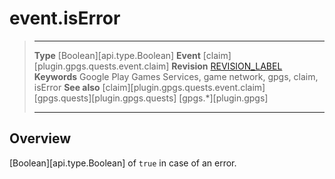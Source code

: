# event.isError

> --------------------- ------------------------------------------------------------------------------------------
> __Type__              [Boolean][api.type.Boolean]
> __Event__             [claim][plugin.gpgs.quests.event.claim]
> __Revision__          [REVISION_LABEL](REVISION_URL)
> __Keywords__          Google Play Games Services, game network, gpgs, claim, isError
> __See also__          [claim][plugin.gpgs.quests.event.claim]
>						[gpgs.quests][plugin.gpgs.quests]
>                       [gpgs.*][plugin.gpgs]
> --------------------- ------------------------------------------------------------------------------------------

## Overview

[Boolean][api.type.Boolean] of `true` in case of an error.